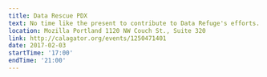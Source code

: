 ```yaml
---
title: Data Rescue PDX
text: No time like the present to contribute to Data Refuge's efforts.
location: Mozilla Portland 1120 NW Couch St., Suite 320
link: http://calagator.org/events/1250471401
date: 2017-02-03
startTime: '17:00'
endTime: '21:00'
---
```

